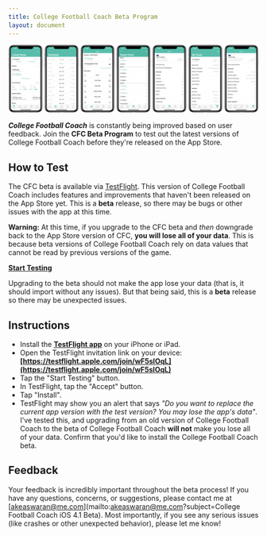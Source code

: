 ```yaml
---
title: College Football Coach Beta Program
layout: document
---
```


<div align="center">
    <img src="assets/background.png" style="max-height: 375px">
</div>

***College Football Coach*** is constantly being improved based on user feedback. Join the **CFC Beta Program** to test out the latest versions of College Football Coach before they're released on the App Store.

## How to Test

The CFC beta is available via [TestFlight](https://testflight.apple.com/join/wF5slOqL).  This version of College Football Coach includes features and improvements that haven't been released on the App Store yet. This is a **beta** release, so there may be bugs or other issues with the app at this time.

**Warning:** At this time, if you upgrade to the CFC beta and *then* downgrade back to the App Store version of CFC, **you will lose all of your data**. This is because beta versions of College Football Coach rely on data values that cannot be read by previous versions of the game.

<a class="round-button" href="https://testflight.apple.com/join/wF5slOqL"><b>Start Testing</b></a>

Upgrading to the beta should not make the app lose your data (that is, it should import without any issues). But that being said, this is a **beta** release so there may be unexpected issues.

## Instructions

- Install the **[TestFlight app](https://itunes.apple.com/us/app/testflight/id899247664?mt=8)** on your iPhone or iPad.
- Open the TestFlight invitation link on your device: **[https://testflight.apple.com/join/wF5slOqL](https://testflight.apple.com/join/wF5slOqL)**
- Tap the "Start Testing" button.
- In TestFlight, tap the "Accept" button.
- Tap "Install".
- TestFlight may show you an alert that says *"Do you want to replace the current app version with the test version? You may lose the app's data"*. I've tested this, and upgrading from an old version of College Football Coach to the beta of College Football Coach **will not** make you lose all of your data. Confirm that you'd like to install the College Football Coach beta.

## Feedback

Your feedback is incredibly important throughout the beta process! If you have any questions, concerns, or suggestions, please contact me at [akeaswaran@me.com](mailto:akeaswaran@me.com?subject=College Football Coach iOS 4.1 Beta). Most importantly, if you see any serious issues (like crashes or other unexpected behavior), please let me know!
